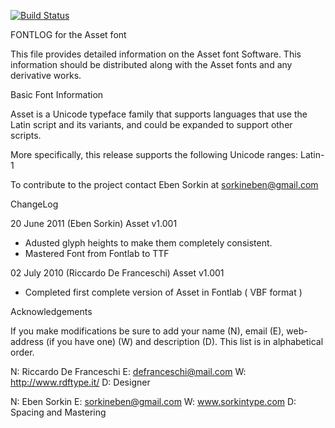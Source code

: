 [![Build Status](https://travis-ci.org/fontdirectory/asset.svg?branch=master)](https://travis-ci.org/fontdirectory/asset)

FONTLOG for the Asset font

This file provides detailed information on the Asset font Software.
This information should be distributed along with the Asset fonts
and any derivative works.

Basic Font Information

Asset is a Unicode typeface family that supports languages that
use the Latin script and its variants, and could be expanded to support other scripts.

More specifically, this release supports the following Unicode ranges: Latin-1

To contribute to the project contact Eben Sorkin at sorkineben@gmail.com

ChangeLog

20 June 2011 (Eben Sorkin) Asset v1.001
- Adusted glyph heights to make them completely consistent.
- Mastered Font from Fontlab to TTF

02 July 2010 (Riccardo De Franceschi) Asset v1.001
- Completed first complete version of Asset in Fontlab ( VBF format )

Acknowledgements

If you make modifications be sure to add your name (N), email (E), web-address
(if you have one) (W) and description (D). This list is in alphabetical order.

N: Riccardo De Franceschi
E: defranceschi@mail.com
W: http://www.rdftype.it/
D: Designer

N: Eben Sorkin
E: sorkineben@gmail.com
W: www.sorkintype.com
D: Spacing and Mastering
